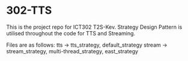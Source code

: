 # 302-TTS
This is the project repo for ICT302 T2S-Kev.
Strategy Design Pattern is utilised throughout the code for TTS and Streaming.

Files are as follows:
tts -> tts_strategy, default_strategy
stream -> stream_strategy, multi-thread_strategy, east_strategy